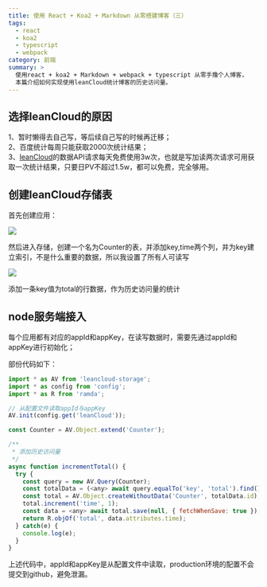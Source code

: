 ```yaml
---
title: 使用 React + Koa2 + Markdown 从零搭建博客（三）
tags: 
  - react
  - koa2
  - typescript
  - webpack
category: 前端
summary: >
  使用react + koa2 + Markdown + webpack + typescript 从零手撸个人博客，
  本篇介绍如何实现使用leanCloud统计博客的历史访问量。
---
```


## 选择leanCloud的原因

1、暂时懒得去自己写，等后续自己写的时候再迁移；
<br/>2、百度统计每周只能获取2000次统计结果；
<br/>3、[leanCloud](https://leancloud.cn/)的数据API请求每天免费使用3w次，也就是写加读两次请求可用获取一次统计结果，只要日PV不超过1.5w，都可以免费，完全够用。

## 创建leanCloud存储表

首先创建应用：

<img src="/images/2018-1-9-setupblog1.jpg"/>

然后进入存储，创建一个名为Counter的表，并添加key,time两个列，并为key建立索引，不是什么重要的数据，所以我设置了所有人可读写

<img src="/images/2018-1-9-setupblog1.jpg"/>

添加一条key值为total的行数据，作为历史访问量的统计

## node服务端接入

每个应用都有对应的appId和appKey，在读写数据时，需要先通过appId和appKey进行初始化；

部份代码如下：

```js
import * as AV from 'leancloud-storage';
import * as config from 'config';
import * as R from 'ramda';

// 从配置文件读取appId与appKey
AV.init(config.get('leanCloud'));

const Counter = AV.Object.extend('Counter');

/**
 * 添加历史访问量
 */
async function incrementTotal() {
  try {
    const query = new AV.Query(Counter);
    const totalData = (<any> await query.equalTo('key', 'total').find())[0];
    const total = AV.Object.createWithoutData('Counter', totalData.id);
    total.increment('time', 1);
    const data = <any> await total.save(null, { fetchWhenSave: true }); // 保存后获取最新数据
    return R.objOf('total', data.attributes.time);
  } catch(e) {
    console.log(e);
  }
}
```
上述代码中，appId和appKey是从配置文件中读取，production环境的配置不会提交到github，避免泄漏。
